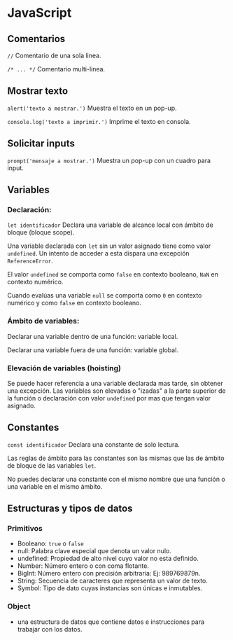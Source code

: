 # JavaScript

## Comentarios

`//` Comentario de una sola linea.

`/* ... */` Comentario multi-linea.

## Mostrar texto

`alert('texto a mostrar.')` Muestra el texto en un pop-up.

`console.log('texto a imprimir.')` Imprime el texto en consola.

## Solicitar inputs

`prompt('mensaje a mostrar.')` Muestra un pop-up con un cuadro para input.

## Variables

### Declaración:

`let identificador` Declara una variable de alcance local con ámbito de bloque (bloque scope).

Una variable declarada con `let` sin un valor asignado tiene como valor `undefined`. Un intento de acceder a esta dispara una excepción `ReferenceError`.

El valor `undefined` se comporta como `false` en contexto booleano, `NaN` en contexto numérico.

Cuando evalúas una variable `null` se comporta como `0` en contexto numérico y como `false` en contexto booleano.

### Ámbito de variables:

Declarar una variable dentro de una función: variable local.

Declarar una variable fuera de una función: variable global.

### Elevación de variables (hoisting)

Se puede hacer referencia a una variable declarada mas tarde, sin obtener una excepción. Las variables son elevadas o "izadas" a la parte superior de la función o declaración con valor `undefined` por mas que tengan valor asignado.

## Constantes

`const identificador` Declara una constante de solo lectura.

Las reglas de ámbito para las constantes son las mismas que las de ámbito de bloque de las variables `let`.

No puedes declarar una constante con el mismo nombre que una función o una variable en el mismo ámbito.

## Estructuras y tipos de datos

### Primitivos

-   Booleano: `true` o `false`
-   null: Palabra clave especial que denota un valor nulo.
-   undefined: Propiedad de alto nivel cuyo valor no esta definido.
-   Number: Número entero o con coma flotante.
-   BigInt: Número entero con precisión arbitraria: Ej: 989769879n.
-   String: Secuencia de caracteres que representa un valor de texto.
-   Symbol: Tipo de dato cuyas instancias son únicas e inmutables.

### Object

-   una estructura de datos que contiene datos e instrucciones para trabajar con los datos.

